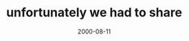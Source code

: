 ---
layout: base.njk
title : 'unfortunately we had to share' 
view_title : 'unfortunately we had to share' 
year : '2000' 
date : '2000-08-11' 
img_file : '/drawing/share.png' 
html_file : 'share' 
next_html : 'different.html' 
year_order : '511' 
permalink : "title/{{html_file}}.html"
---